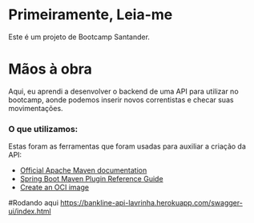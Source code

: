 # Primeiramente, Leia-me
Este é um projeto de Bootcamp Santander.

# Mãos à obra
Aqui, eu aprendi a desenvolver o backend de uma API para utilizar no bootcamp, aonde podemos inserir novos correntistas e checar suas movimentações.

### O que utilizamos:
Estas foram as ferramentas que foram usadas para auxiliar a criação da API:

* [Official Apache Maven documentation](https://maven.apache.org/guides/index.html)
* [Spring Boot Maven Plugin Reference Guide](https://docs.spring.io/spring-boot/docs/2.6.7/maven-plugin/reference/html/)
* [Create an OCI image](https://docs.spring.io/spring-boot/docs/2.6.7/maven-plugin/reference/html/#build-image)

#Rodando aqui
https://bankline-api-lavrinha.herokuapp.com/swagger-ui/index.html
